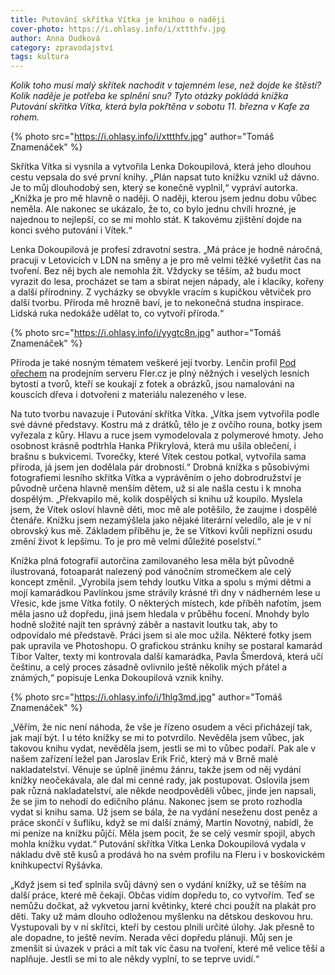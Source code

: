```yaml
---
title: Putování skřítka Vítka je knihou o naději
cover-photo: https://i.ohlasy.info/i/xttthfv.jpg
author: Anna Dudková
category: zpravodajství
tags: kultura
---
```


*Kolik toho musí malý skřítek nachodit v tajemném lese, než dojde ke štěstí? Kolik naděje je potřeba ke splnění snu? Tyto otázky pokládá knížka Putování skřítka Vítka, která byla pokřtěna v sobotu 11. března v Kafe za rohem.*

{% photo src="https://i.ohlasy.info/i/xttthfv.jpg" author="Tomáš Znamenáček" %}

Skřítka Vítka si vysnila a vytvořila Lenka Dokoupilová, která jeho dlouhou cestu vepsala do své první knihy. „Plán napsat tuto knížku vznikl už dávno. Je to můj dlouhodobý sen, který se konečně vyplnil,“ vypráví autorka. „Knížka je pro mě hlavně o naději. O naději, kterou jsem jednu dobu vůbec neměla. Ale nakonec se ukázalo, že to, co bylo jednu chvíli hrozné, je najednou to nejlepší, co se mi mohlo stát. K takovému zjištění dojde na konci svého putování i Vítek.“

Lenka Dokoupilová je profesí zdravotní sestra. „Má práce je hodně náročná, pracuji v Letovicích v LDN na směny a je pro mě velmi těžké vyšetřit čas na tvoření. Bez něj bych ale nemohla žít. Vždycky se těším, až budu moct vyrazit do lesa, procházet se tam a sbírat nejen nápady, ale i klacíky, kořeny a další přírodniny. Z vycházky se obvykle vracím s kupičkou větviček pro další tvorbu. Příroda mě hrozně baví, je to nekonečná studna inspirace. Lidská ruka nedokáže udělat to, co vytvoří příroda.“ 

{% photo src="https://i.ohlasy.info/i/yygtc8n.jpg" author="Tomáš Znamenáček" %}

Příroda je také nosným tématem veškeré její tvorby. Lenčin profil [Pod ořechem](https://www.fler.cz/pod-orechem) na prodejním serveru Fler.cz je plný něžných i veselých lesních bytostí a tvorů, kteří se koukají z fotek a obrázků, jsou namalováni na kouscích dřeva i dotvořeni z materiálu nalezeného v lese.

Na tuto tvorbu navazuje i Putování skřítka Vítka. „Vítka jsem vytvořila podle své dávné představy. Kostru má z drátků, tělo je z ovčího rouna, botky jsem vyřezala z kůry. Hlavu a ruce jsem vymodelovala z polymerové hmoty. Jeho osobnost krásně podtrhla Hanka Přikrylová, která mu ušila oblečení, i brašnu s bukvicemi. Tvorečky, které Vítek cestou potkal, vytvořila sama příroda, já jsem jen dodělala pár drobností.“ Drobná knížka s působivými fotografiemi lesního skřítka Vítka a vyprávěním o jeho dobrodružství je původně určena hlavně menším dětem, už si ale našla cestu i k mnoha dospělým. „Překvapilo mě, kolik dospělých si knihu už koupilo. Myslela jsem, že Vítek osloví hlavně děti, moc mě ale potěšilo, že zaujme i dospělé čtenáře. Knížku jsem nezamýšlela jako nějaké literární veledílo, ale je v ní obrovský kus mě. Základem příběhu je, že se Vítkovi kvůli nepřízni osudu změní život k lepšímu. To je pro mě velmi důležité poselství.“

Knížka plná fotografií autorčina zamilovaného lesa měla být původně ilustrovaná, fotoaparát nalezený pod vánočním stromečkem ale celý koncept změnil. „Vyrobila jsem tehdy loutku Vítka a spolu s mými dětmi a mojí kamarádkou Pavlínkou jsme strávily krásné tři dny v nádherném lese u Vřesic, kde jsme Vítka fotily. O některých místech, kde příběh nafotím, jsem měla jasno už dopředu, jiná jsem hledala v průběhu focení. Mnohdy bylo hodně složité najít ten správný záběr a nastavit loutku tak, aby to odpovídalo mé představě. Práci jsem si ale moc užila. Některé fotky jsem pak upravila ve Photoshopu. O grafickou stránku knihy se postaral kamarád Tibor Valter, texty mi kontrovala další kamarádka, Pavla Šmerdová, která učí češtinu, a celý proces zásadně ovlivnilo ještě několik mých přátel a známých,“ popisuje Lenka Dokoupilová vznik knihy.

{% photo src="https://i.ohlasy.info/i/1hlg3md.jpg" author="Tomáš Znamenáček" %}

„Věřím, že nic není náhoda, že vše je řízeno osudem a věci přicházejí tak, jak mají být. I u této knížky se mi to potvrdilo. Nevěděla jsem vůbec, jak takovou knihu vydat, nevěděla jsem, jestli se mi to vůbec podaří. Pak ale v našem zařízení ležel pan Jaroslav Erik Frič, který má v Brně malé nakladatelství. Věnuje se úplně jinému žánru, takže jsem od něj vydání knížky neočekávala, ale dal mi cenné rady, jak postupovat. Oslovila jsem pak různá nakladatelství, ale někde neodpověděli vůbec, jinde jen napsali, že se jim to nehodí do edičního plánu. Nakonec jsem se proto rozhodla vydat si knihu sama. Už jsem se bála, že na vydání neseženu dost peněz a práce skončí v šuflíku, když se mi další známý, Martin Novotný, nabídl, že mi peníze na knížku půjčí. Měla jsem pocit, že se celý vesmír spojil, abych mohla knížku vydat.“ Putování skřítka Vítka Lenka Dokoupilová vydala v nákladu dvě stě kusů a prodává ho na svém profilu na Fleru i v boskovickém knihkupectví Ryšávka.

„Když jsem si teď splnila svůj dávný sen o vydání knížky, už se těším na další práce, které mě čekají. Občas vidím dopředu to, co vytvořím. Teď se nemůžu dočkat, až vykvetou jarní květinky, které chci použít na plakát pro děti. Taky už mám dlouho odloženou myšlenku na dětskou deskovou hru. Vystupovali by v ní skřítci, kteří by cestou plnili určité úlohy. Jak přesně to ale dopadne, to ještě nevím. Nerada věci dopředu plánuji. Můj sen je zmenšit si úvazek v práci a mít tak víc času na tvoření, které mě velice těší a naplňuje. Jestli se mi to ale někdy vyplní, to se teprve uvidí.“
